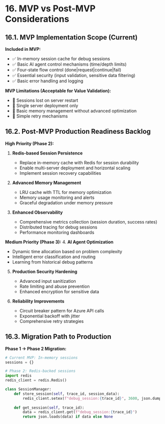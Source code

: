 # 16. MVP vs Post-MVP Considerations

## 16.1. MVP Implementation Scope (Current)

**Included in MVP:**
- ✅ In-memory session cache for debug sessions
- ✅ Basic AI agent control mechanisms (time/depth limits)
- ✅ Four-state flow control (done|request|continue|fail)
- ✅ Essential security (input validation, sensitive data filtering)
- ✅ Basic error handling and logging

**MVP Limitations (Acceptable for Value Validation):**
- 🔄 Sessions lost on server restart
- 🔄 Single server deployment only
- 🔄 Basic memory management without advanced optimization
- 🔄 Simple retry mechanisms

## 16.2. Post-MVP Production Readiness Backlog

**High Priority (Phase 2):**
1. **Redis-based Session Persistence**
   - Replace in-memory cache with Redis for session durability
   - Enable multi-server deployment and horizontal scaling
   - Implement session recovery capabilities

2. **Advanced Memory Management**
   - LRU cache with TTL for memory optimization
   - Memory usage monitoring and alerts
   - Graceful degradation under memory pressure

3. **Enhanced Observability**
   - Comprehensive metrics collection (session duration, success rates)
   - Distributed tracing for debug sessions
   - Performance monitoring dashboards

**Medium Priority (Phase 3):**
4. **AI Agent Optimization**
   - Dynamic time allocation based on problem complexity
   - Intelligent error classification and routing
   - Learning from historical debug patterns

5. **Production Security Hardening**
   - Advanced input sanitization
   - Rate limiting and abuse prevention
   - Enhanced encryption for sensitive data

6. **Reliability Improvements**
   - Circuit breaker pattern for Azure API calls
   - Exponential backoff with jitter
   - Comprehensive retry strategies

## 16.3. Migration Path to Production

**Phase 1 → Phase 2 Migration:**
```python
# Current MVP: In-memory sessions
sessions = {}

# Phase 2: Redis-backed sessions
import redis
redis_client = redis.Redis()

class SessionManager:
    def store_session(self, trace_id, session_data):
        redis_client.setex(f"debug_session:{trace_id}", 3600, json.dumps(session_data))
    
    def get_session(self, trace_id):
        data = redis_client.get(f"debug_session:{trace_id}")
        return json.loads(data) if data else None
```
